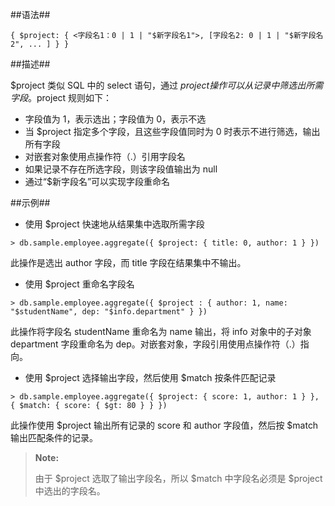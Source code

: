 
##语法##

```lang-json
{ $project: { <字段名1：0 | 1 | "$新字段名1">, [字段名2: 0 | 1 | "$新字段名2", ... ] } }
```

##描述##

$project 类似 SQL 中的 select 语句，通过 $project 操作可以从记录中筛选出所需字段。$project 规则如下：

- 字段值为 1，表示选出；字段值为 0，表示不选
- 当 $project 指定多个字段，且这些字段值同时为 0 时表示不进行筛选，输出所有字段
- 对嵌套对象使用点操作符（.）引用字段名
- 如果记录不存在所选字段，则该字段值输出为 null
- 通过“$新字段名”可以实现字段重命名

##示例##

- 使用 $project 快速地从结果集中选取所需字段

 ```lang-javascript
 > db.sample.employee.aggregate({ $project: { title: 0, author: 1 } })
 ```

 此操作是选出 author 字段，而 title 字段在结果集中不输出。

- 使用 $project 重命名字段名

 ```lang-javascript
 > db.sample.employee.aggregate({ $project : { author: 1, name: "$studentName", dep: "$info.department" } })
 ```

 此操作将字段名 studentName 重命名为 name 输出，将 info 对象中的子对象 department 字段重命名为 dep。对嵌套对象，字段引用使用点操作符（.）指向。

- 使用 $project 选择输出字段，然后使用 $match 按条件匹配记录

 ```lang-javascript
 > db.sample.employee.aggregate({ $project: { score: 1, author: 1 } }, { $match: { score: { $gt: 80 } } })
 ```

 此操作使用 $project 输出所有记录的 score 和 author 字段值，然后按 $match 输出匹配条件的记录。

 > **Note:**
 >
 > 由于 $project 选取了输出字段名，所以 $match 中字段名必须是 $project 中选出的字段名。
